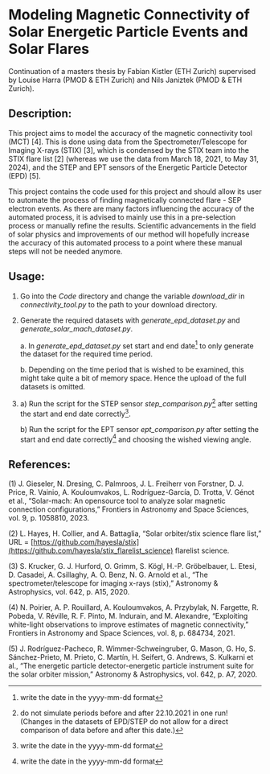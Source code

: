 # Modeling Magnetic Connectivity of Solar Energetic Particle Events and Solar Flares

Continuation of a masters thesis by Fabian Kistler (ETH Zurich) supervised by Louise Harra (PMOD & ETH Zurich) and Nils Janiztek (PMOD & ETH Zurich).

## Description:

This project aims to model the accuracy of the magnetic connectivity tool (MCT) [4]. This is done using data from the Spectrometer/Telescope for Imaging X-rays (STIX) [3], which is condensed by the STIX team into the STIX flare list [2] (whereas we use the data from March 18, 2021, to May 31, 2024), and the STEP and EPT sensors of the Energetic Particle Detector (EPD) [5].

This project contains the code used for this project and should allow its user to automate the process of finding magnetically connected flare - SEP electron events. As there are many factors influencing the accuracy of the automated process, it is advised to mainly use this in a pre-selection process or manually refine the results. Scientific advancements in the field of solar physics and improvements of our method will hopefully increase the accuracy of this automated process to a point where these manual steps will not be needed anymore.

## Usage:

1. Go into the *Code* directory and change the variable *download_dir* in *connectivity_tool.py* to the path to your download directory.
   
2. Generate the required datasets with *generate_epd_dataset.py* and *generate_solar_mach_dataset.py*.
   
    a. In *generate_epd_dataset.py* set start and end date[^1] to only generate the dataset for the required time period.
   
    b. Depending on the time period that is wished to be examined, this might take quite a bit of memory space. Hence the upload of the full datasets is omitted.

3. a) Run the script for the STEP sensor *step_comparison.py*[^2] after setting the start and end date correctly[^1].

   b) Run the script for the EPT sensor *ept_comparison.py* after setting the start and end date correctly[^1] and choosing the wished viewing angle.

[^1]: write the date in the yyyy-mm-dd format
[^2]: do not simulate periods before and after 22.10.2021 in one run! (Changes in the datasets of EPD/STEP do not allow for a direct comparison of data before and after this date.)

## References:

(1) J. Gieseler, N. Dresing, C. Palmroos, J. L. Freiherr von Forstner, D. J. Price, R. Vainio, A. Kouloumvakos, L. Rodríguez-García, D. Trotta, V. Génot et al., “Solar-mach: An opensource tool to analyze solar magnetic connection configurations,” Frontiers in Astronomy and Space Sciences, vol. 9, p. 1058810, 2023.

(2) L. Hayes, H. Collier, and A. Battaglia, “Solar orbiter/stix science flare list,” URL = [https://github.com/hayesla/stix](https://github.com/hayesla/stix_flarelist_science) flarelist science.

(3) S. Krucker, G. J. Hurford, O. Grimm, S. Kögl, H.-P. Gröbelbauer, L. Etesi, D. Casadei, A. Csillaghy, A. O. Benz, N. G. Arnold et al., “The spectrometer/telescope for imaging x-rays (stix),” Astronomy & Astrophysics, vol. 642, p. A15, 2020.

(4) N. Poirier, A. P. Rouillard, A. Kouloumvakos, A. Przybylak, N. Fargette, R. Pobeda, V. Réville, R. F. Pinto, M. Indurain, and M. Alexandre, “Exploiting white-light observations to improve estimates of magnetic connectivity,” Frontiers in Astronomy and Space Sciences, vol. 8, p. 684734, 2021.

(5) J. Rodríguez-Pacheco, R. Wimmer-Schweingruber, G. Mason, G. Ho, S. Sánchez-Prieto, M. Prieto, C. Martín, H. Seifert, G. Andrews, S. Kulkarni et al., “The energetic particle detector-energetic particle instrument suite for the solar orbiter mission,” Astronomy & Astrophysics, vol. 642, p. A7, 2020.
